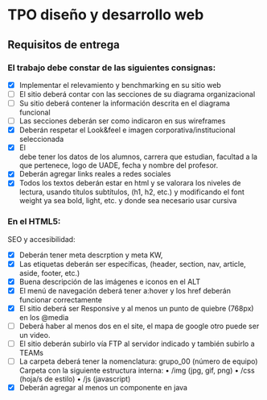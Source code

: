 # TPO diseño y desarrollo web

## Requisitos de entrega

### El trabajo debe constar de las siguientes consignas:

- [x] Implementar el relevamiento y benchmarking en su sitio web
- [ ] El sitio deberá contar con las secciones de su diagrama organizacional
- [ ] Su sitio deberá contener la información descrita en el diagrama funcional
- [ ] Las secciones deberán ser como indicaron en sus wireframes
- [x] Deberán respetar el Look&feel e imagen corporativa/institucional seleccionada
- [x] El <footer> debe tener los datos de los alumnos, carrera que estudian, facultad a la que pertenece, logo de UADE, fecha y nombre del profesor.
- [x] Deberán agregar links reales a redes sociales
- [x] Todos los textos deberán estar en html y se valorara los niveles de lectura, usando títulos subtítulos, (h1, h2, etc.) y modificando el font weight ya sea bold, light, etc. y donde sea necesario usar cursiva

### En el HTML5:

SEO y accesibilidad:

- [x] Deberán tener meta descrption y meta KW,
- [x] Las etiquetas deberán ser específicas, (header, section, nav, article, aside, footer, etc.)
- [x] Buena descripción de las imágenes e iconos en el ALT
- [x] El menú de navegación deberá tener a:hover y los href deberán funcionar correctamente
- [x] El sitio deberá ser Responsive y al menos un punto de quiebre (768px) en los @media
- [ ] Deberá haber al menos dos <iframes> en el site, el mapa de google otro puede ser un video.
- [ ] El sitio deberán subirlo vía FTP al servidor indicado y también subirlo a TEAMs
- [ ] La carpeta deberá tener la nomenclatura: grupo_00 (número de equipo) Carpeta con la siguiente estructura interna:
    • /img (jpg, gif, png)
    • /css (hoja/s de estilo)
    • /js (javascript)
- [x] Deberán agregar al menos un componente en java <script>

Agregados en base al feedback:   
- [ ] Checkear que ninguna imagen de mas de 500 kb
